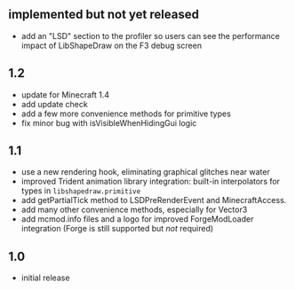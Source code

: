 ## implemented but not yet released
- add an "LSD" section to the profiler so users can see the performance impact
  of LibShapeDraw on the F3 debug screen

## 1.2
- update for Minecraft 1.4
- add update check
- add a few more convenience methods for primitive types
- fix minor bug with isVisibleWhenHidingGui logic

## 1.1
- use a new rendering hook, eliminating graphical glitches near water
- improved Trident animation library integration: built-in interpolators for
  types in `libshapedraw.primitive`
- add getPartialTick method to LSDPreRenderEvent and MinecraftAccess.
- add many other convenience methods, especially for Vector3
- add mcmod.info files and a logo for improved ForgeModLoader integration (Forge
  is still supported but *not* required)

## 1.0
- initial release
